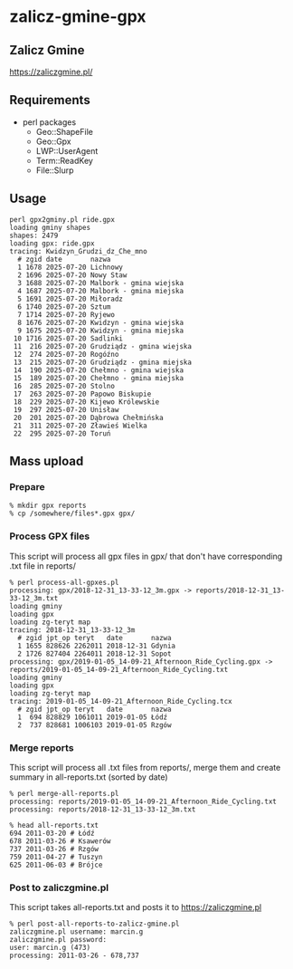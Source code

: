 # zalicz-gmine-gpx

## Zalicz Gmine
https://zaliczgmine.pl/

## Requirements

* perl packages
    * Geo::ShapeFile
    * Geo::Gpx
    * LWP::UserAgent
    * Term::ReadKey
    * File::Slurp

## Usage

```
perl gpx2gminy.pl ride.gpx
loading gminy shapes
shapes: 2479
loading gpx: ride.gpx
tracing: Kwidzyn_Grudzi_dz_Che_mno
  # zgid date       nazwa
  1 1678 2025-07-20 Lichnowy
  2 1696 2025-07-20 Nowy Staw
  3 1688 2025-07-20 Malbork - gmina wiejska
  4 1687 2025-07-20 Malbork - gmina miejska
  5 1691 2025-07-20 Miłoradz
  6 1740 2025-07-20 Sztum
  7 1714 2025-07-20 Ryjewo
  8 1676 2025-07-20 Kwidzyn - gmina wiejska
  9 1675 2025-07-20 Kwidzyn - gmina miejska
 10 1716 2025-07-20 Sadlinki
 11  216 2025-07-20 Grudziądz - gmina wiejska
 12  274 2025-07-20 Rogóźno
 13  215 2025-07-20 Grudziądz - gmina miejska
 14  190 2025-07-20 Chełmno - gmina wiejska
 15  189 2025-07-20 Chełmno - gmina miejska
 16  285 2025-07-20 Stolno
 17  263 2025-07-20 Papowo Biskupie
 18  229 2025-07-20 Kijewo Królewskie
 19  297 2025-07-20 Unisław
 20  201 2025-07-20 Dąbrowa Chełmińska
 21  311 2025-07-20 Zławieś Wielka
 22  295 2025-07-20 Toruń
```

## Mass upload

### Prepare
```
% mkdir gpx reports
% cp /somewhere/files*.gpx gpx/
```

### Process GPX files
This script will process all gpx files in gpx/ that don't have corresponding .txt file in reports/
```
% perl process-all-gpxes.pl
processing: gpx/2018-12-31_13-33-12_3m.gpx -> reports/2018-12-31_13-33-12_3m.txt
loading gminy
loading gpx
loading zg-teryt map
tracing: 2018-12-31_13-33-12_3m
  # zgid jpt_op teryt   date       nazwa
  1 1655 828626 2262011 2018-12-31 Gdynia
  2 1726 827404 2264011 2018-12-31 Sopot
processing: gpx/2019-01-05_14-09-21_Afternoon_Ride_Cycling.gpx -> reports/2019-01-05_14-09-21_Afternoon_Ride_Cycling.txt
loading gminy
loading gpx
loading zg-teryt map
tracing: 2019-01-05_14-09-21_Afternoon_Ride_Cycling.tcx
  # zgid jpt_op teryt   date       nazwa
  1  694 828829 1061011 2019-01-05 Łódź
  2  737 828681 1006103 2019-01-05 Rzgów
```

### Merge reports
This script will process all .txt files from reports/, merge them and create summary in all-reports.txt (sorted by date)
```
% perl merge-all-reports.pl
processing: reports/2019-01-05_14-09-21_Afternoon_Ride_Cycling.txt
processing: reports/2018-12-31_13-33-12_3m.txt

% head all-reports.txt
694 2011-03-20 # Łódź
678 2011-03-26 # Ksawerów
737 2011-03-26 # Rzgów
759 2011-04-27 # Tuszyn
625 2011-06-03 # Brójce
```

### Post to zaliczgmine.pl
This script takes all-reports.txt and posts it to https://zaliczgmine.pl
```
% perl post-all-reports-to-zalicz-gmine.pl
zaliczgmine.pl username: marcin.g
zaliczgmine.pl password:
user: marcin.g (473)
processing: 2011-03-26 - 678,737
```
